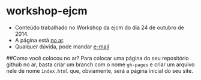 workshop-ejcm
=============

- Conteúdo trabalhado no Workshop da ejcm do dia 24 de outubro de 2014.
- A página está [no ar](http://graciano.github.io/workshop-ejcm/).
- Qualquer dúvida, pode mandar [e-mail](mailto:matheusgraciano@ejcm.com.br)

##Como você colocou no ar?
Para colocar uma página do seu repositório github no ar, basta criar um branch com o nome `gh-pages` e criar um arquivo nele de nome `ìndex.html` que, obviamente, será a página inicial do seu site.
